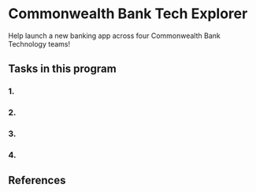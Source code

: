 # Commonwealth Bank Tech Explorer

Help launch a new banking app across four Commonwealth Bank Technology teams!
 
## Tasks in this program

### 1. 
### 2. 
### 3. 
### 4. 

## References
